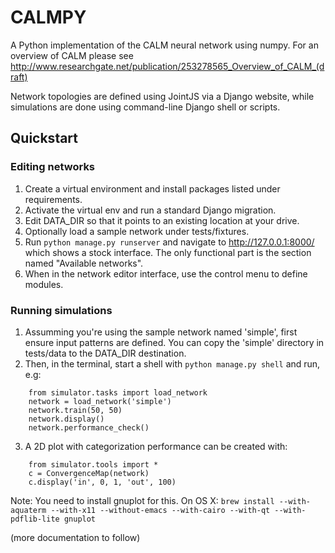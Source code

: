 # CALMPY

A Python implementation of the CALM neural network using numpy. For an overview of CALM please see http://www.researchgate.net/publication/253278565_Overview_of_CALM_(draft) 

Network topologies are defined using JointJS via a Django website, while simulations are done using command-line Django shell or scripts.

## Quickstart

### Editing networks

1. Create a virtual environment and install packages listed under requirements.
2. Activate the virtual env and run a standard Django migration.
3. Edit DATA_DIR so that it points to an existing location at your drive.
4. Optionally load a sample network under tests/fixtures.
5. Run `python manage.py runserver` and navigate to http://127.0.0.1:8000/ which shows a stock interface. The only functional part is the section named "Available networks".
6. When in the network editor interface, use the control menu to define modules.

### Running simulations

1. Assumming you're using the sample network named 'simple', first ensure input patterns are defined. You can copy the 'simple' directory in tests/data to the DATA_DIR destination.
2. Then, in the terminal, start a shell with `python manage.py shell` and run, e.g:

```
    from simulator.tasks import load_network
    network = load_network('simple')
    network.train(50, 50)
    network.display()
    network.performance_check()
```

3. A 2D plot with categorization performance can be created with:

```
    from simulator.tools import *
    c = ConvergenceMap(network)
    c.display('in', 0, 1, 'out', 100)
```

Note: You need to install gnuplot for this. On OS X: `brew install --with-aquaterm --with-x11 --without-emacs --with-cairo --with-qt --with-pdflib-lite gnuplot`

(more documentation to follow)